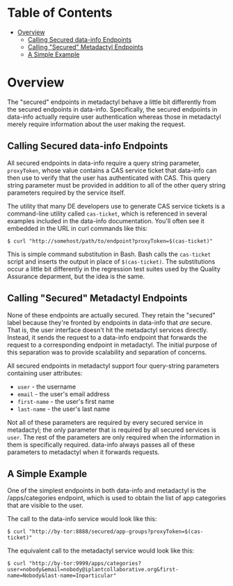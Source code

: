 # Table of Contents

* [Overview](#overview)
    * [Calling Secured data-info Endpoints](#calling-secured-data-info-endpoints)
    * [Calling "Secured" Metadactyl Endpoints](#calling-secured-metadactyl-endpoints)
    * [A Simple Example](#a-simple-example)

# Overview

The "secured" endpoints in metadactyl behave a little bit differently from the
secured endpoints in data-info. Specifically, the secured endpoints in data-info
actually require user authentication whereas those in metadactyl merely require
information about the user making the request.

## Calling Secured data-info Endpoints

All secured endpoints in data-info require a query string parameter, `proxyToken`,
whose value contains a CAS service ticket that data-info can then use to verify
that the user has authenticated with CAS. This query string parameter must be
provided in addition to all of the other query string parameters required by the
service itself.

The utility that many DE developers use to generate CAS service tickets is a
command-line utility called `cas-ticket`, which is referenced in several
examples included in the data-info documentation. You'll often see it embedded in
the URL in curl commands like this:

```
$ curl "http://somehost/path/to/endpoint?proxyToken=$(cas-ticket)"
```

This is simple command substitution in Bash. Bash calls the `cas-ticket` script
and inserts the output in place of `$(cas-ticket)`. The substitutions occur a
little bit differently in the regression test suites used by the Quality
Assurance deparment, but the idea is the same.

## Calling "Secured" Metadactyl Endpoints

None of these endpoints are actually secured. They retain the "secured" label
because they're fronted by endpoints in data-info that _are_ secure. That is, the
user interface doesn't hit the metadactyl services directly. Instead, it sends
the request to a data-info endpoint that forwards the request to a corresponding
endpoint in metadactyl. The initial purpose of this separation was to provide
scalability and separation of concerns.

All secured endpoints in metadactyl support four query-string parameters
containing user attributes:

* `user` - the username
* `email` - the user's email address
* `first-name` - the user's first name
* `last-name` - the user's last name

Not all of these parameters are required by every secured service in metadactyl;
the only parameter that is required by all secured services is `user`. The rest
of the parameters are only required when the information in them is specifically
required. data-info always passes all of these parameters to metadactyl when it
forwards requests.

## A Simple Example

One of the simplest endpoints in both data-info and metadactyl is the /apps/categories endpoint, which
is used to obtain the list of app categories that are visible to the user.

The call to the data-info service would look like this:

```
$ curl "http://by-tor:8888/secured/app-groups?proxyToken=$(cas-ticket)"
```

The equivalent call to the metadactyl service would look like this:

```
$ curl "http://by-tor:9999/apps/categories?user=nobody&email=nobody@iplantcollaborative.org&first-name=Nobody&last-name=Inparticular"
```
